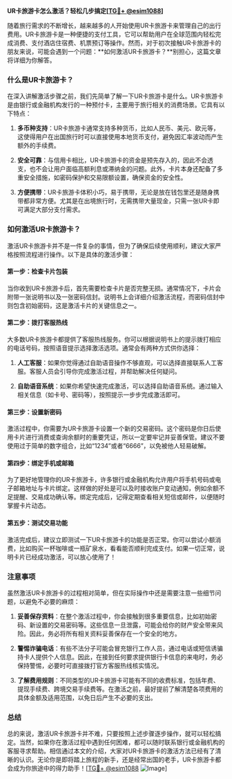 **UR卡旅游卡怎么激活？轻松几步搞定[[TG💪+ @esim1088](https://t.me/s/esim1088)]**

随着旅行需求的不断增长，越来越多的人开始使用UR卡旅游卡来管理自己的出行费用。UR卡旅游卡是一种便捷的支付工具，它可以帮助用户在全球范围内轻松完成消费、支付酒店住宿费、机票预订等操作。然而，对于初次接触UR卡旅游卡的朋友来说，可能会遇到一个问题：**如何激活UR卡旅游卡？**别担心，这篇文章将详细为你解答。

### 什么是UR卡旅游卡？

在深入讲解激活步骤之前，我们先简单了解一下UR卡旅游卡是什么。UR卡旅游卡是由银行或金融机构发行的一种预付卡，主要用于旅行相关的消费场景。它具有以下特点：

1. **多币种支持**：UR卡旅游卡通常支持多种货币，比如人民币、美元、欧元等，这使得用户在出国旅行时可以直接使用本地货币支付，避免因汇率波动而产生额外的手续费。
   
2. **安全可靠**：与信用卡相比，UR卡旅游卡的资金是预先存入的，因此不会透支，也不会让用户面临高额利息或滞纳金的问题。此外，卡片本身还配备了多重安全措施，如密码保护和交易限额设置，确保资金的安全性。

3. **方便携带**：UR卡旅游卡体积小巧，易于携带，无论是放在钱包里还是随身携带都非常方便。尤其是在出境旅行时，无需携带大量现金，只需一张UR卡即可满足大部分支付需求。

### 如何激活UR卡旅游卡？

激活UR卡旅游卡并不是一件复杂的事情，但为了确保后续使用顺利，建议大家严格按照流程进行操作。以下是具体的激活步骤：

#### 第一步：检查卡片包装

当你收到UR卡旅游卡后，首先需要检查卡片是否完整无损。通常情况下，卡片会附带一张说明书以及一张密码信封。说明书上会详细介绍激活流程，而密码信封中则包含初始密码，这是激活卡片的关键信息之一。

#### 第二步：拨打客服热线

大多数UR卡旅游卡都提供了客服热线服务。你可以根据说明书上的提示拨打相应的电话号码，按照语音提示选择激活选项。通常会有两种方式供你选择：

1. **人工客服**：如果你觉得通过自助语音操作不够直观，可以选择直接联系人工客服。客服人员会引导你完成激活过程，并帮助解决任何疑问。

2. **自助语音系统**：如果你希望快速完成激活，可以选择自助语音系统。通过输入相关信息（如卡号、密码等），按照提示一步步完成激活即可。

#### 第三步：设置新密码

激活过程中，你需要为UR卡旅游卡设置一个新的交易密码。这个密码是你日后使用卡片进行消费或查询余额时的重要凭证，所以一定要牢记并妥善保管。建议不要使用过于简单的数字组合，比如“1234”或者“6666”，以免被他人轻易破解。

#### 第四步：绑定手机或邮箱

为了更好地管理你的UR卡旅游卡，许多银行或金融机构允许用户将手机号码或电子邮箱地址与卡片绑定。这样做的好处是可以及时接收账户变动通知，例如余额不足提醒、交易成功确认等。绑定完成后，记得定期查看相关短信或邮件，以便随时掌握卡片动态。

#### 第五步：测试交易功能

激活完成后，建议立即测试一下UR卡旅游卡的功能是否正常。你可以尝试小额消费，比如购买一杯咖啡或一瓶矿泉水，看看能否顺利完成支付。如果一切正常，说明卡片已经成功激活，可以放心使用了！

### 注意事项

虽然激活UR卡旅游卡的过程相对简单，但在实际操作中还是需要注意一些细节问题，以避免不必要的麻烦：

1. **妥善保存资料**：在整个激活过程中，你会接触到很多重要信息，比如初始密码、新设置的交易密码等。这些信息一旦泄露，可能会给你的财产安全带来风险。因此，务必将所有相关资料妥善保存在一个安全的地方。

2. **警惕诈骗电话**：有些不法分子可能会冒充银行工作人员，通过电话或短信诱骗持卡人提供个人信息。因此，在接到任何要求提供银行卡信息的来电时，务必保持警惕，必要时可直接拨打官方客服热线核实情况。

3. **了解费用规则**：不同类型的UR卡旅游卡可能有不同的收费标准，包括年费、提现手续费、跨境交易手续费等。在激活之前，最好提前了解清楚各项费用的具体金额及适用范围，以免日后产生不必要的支出。

### 总结

总的来说，激活UR卡旅游卡并不难，只要按照上述步骤逐步操作，就可以轻松搞定。当然，如果你在激活过程中遇到任何困难，都可以随时联系银行或金融机构的客服寻求帮助。相信通过本文的介绍，大家对UR卡旅游卡的激活方法已经有了清晰的认识。无论你是即将踏上旅程的新手，还是经常出国的老手，UR卡旅游卡都会成为你旅途中的得力助手！[[TG💪+ @esim1088](https://t.me/s/esim1088) ![Image](https://i.postimg.cc/4NQfJmqS/Snipaste-2025-05-13-00-14-12.png)]